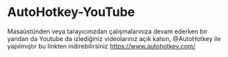 # AutoHotkey-YouTube
Masaüstünden veya tarayıcınızdan çalışmalarınıza devam ederken bir yandan da Youtube da izlediğiniz videolarınız açık kalsın, @AutoHotkey ile yapılmıştır bu linkten indirebilirsiniz https://www.autohotkey.com/ 
